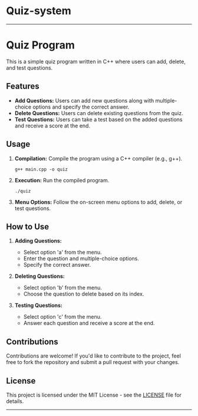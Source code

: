 # Quiz-system

---

# Quiz Program

This is a simple quiz program written in C++ where users can add, delete, and test questions.

## Features

- **Add Questions:** Users can add new questions along with multiple-choice options and specify the correct answer.
- **Delete Questions:** Users can delete existing questions from the quiz.
- **Test Questions:** Users can take a test based on the added questions and receive a score at the end.

## Usage

1. **Compilation:** Compile the program using a C++ compiler (e.g., g++).
   ```
   g++ main.cpp -o quiz
   ```

2. **Execution:** Run the compiled program.
   ```
   ./quiz
   ```

3. **Menu Options:** Follow the on-screen menu options to add, delete, or test questions.

## How to Use

1. **Adding Questions:**
   - Select option 'a' from the menu.
   - Enter the question and multiple-choice options.
   - Specify the correct answer.

2. **Deleting Questions:**
   - Select option 'b' from the menu.
   - Choose the question to delete based on its index.

3. **Testing Questions:**
   - Select option 'c' from the menu.
   - Answer each question and receive a score at the end.

## Contributions

Contributions are welcome! If you'd like to contribute to the project, feel free to fork the repository and submit a pull request with your changes.

## License

This project is licensed under the MIT License - see the [LICENSE](LICENSE) file for details.

---
